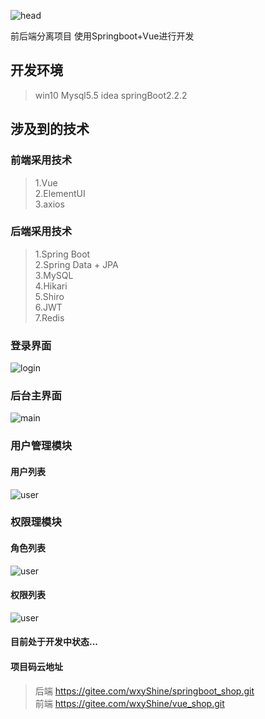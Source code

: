 ![head](https://socialify.git.ci/wxyShine/springboot_vue_shop/png?description=1&forks=1&issues=0&pulls=0)

前后端分离项目 使用Springboot+Vue进行开发
## 开发环境
> win10 
> Mysql5.5
>  idea
>  springBoot2.2.2
## 涉及到的技术
### 前端采用技术
> 1.Vue  
> 2.ElementUI  
> 3.axios   
### 后端采用技术
> 1.Spring Boot  
> 2.Spring Data + JPA   
> 3.MySQL  
> 4.Hikari  
> 5.Shiro  
> 6.JWT  
> 7.Redis  

### 登录界面
![login](./images/login.png)

### 后台主界面 
![main](./images/main.png)

### 用户管理模块
#### 用户列表
![user](./images/userList.png)

### 权限理模块
#### 角色列表
![user](./images/roleList.png)

#### 权限列表
![user](./images/rightList.png)

#### 目前处于开发中状态...  

#### 项目码云地址     
> 后端 https://gitee.com/wxyShine/springboot_shop.git  
> 前端 https://gitee.com/wxyShine/vue_shop.git
